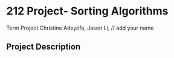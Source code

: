 # 212 Project- Sorting Algorithms
Term Project
Christine Adeyefa, Jason Li, 
// add your name

## Project Description



